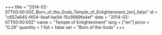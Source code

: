 +++
title = "2014-02-07T00:00:00Z_Born_of_the_Gods_Temple_of_Enlightenment_[en]_false"
id = "c657a645-f454-4eaf-be0d-15c9989fa4ef"
date = "2014-02-07T00:00:00Z"
name = "Temple of Enlightenment"
lang = ["en"]
price = "0.29"
quantity = 1
foil = false
set = "Born of the Gods"
+++
